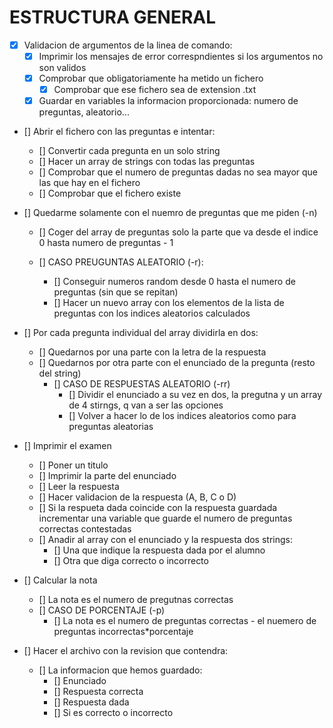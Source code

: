 # ESTRUCTURA GENERAL

- [x] Validacion de argumentos de la linea de comando:
    - [x] Imprimir los mensajes de error correspndientes si los argumentos no son validos 
    - [x] Comprobar que obligatoriamente ha metido un fichero
        - [x] Comprobar que ese fichero sea de extension .txt
    - [x] Guardar en variables la informacion proporcionada: numero de preguntas, aleatorio...

- [] Abrir el fichero con las preguntas e intentar:
    - [] Convertir cada pregunta en un solo string
    - [] Hacer un array de strings con todas las preguntas
    - [] Comprobar que el numero de preguntas dadas no sea mayor que las que hay en el fichero
    - [] Comprobar que el fichero existe

- [] Quedarme solamente con el nuemro de preguntas que me piden (-n)
    - [] Coger del array de preguntas solo la parte que va desde el indice 0 hasta numero de preguntas - 1

    - [] CASO PREUGUNTAS ALEATORIO (-r):
        - [] Conseguir numeros random desde 0 hasta el numero de preguntas (sin que se repitan)
        - [] Hacer un nuevo array con los elementos de la lista de preguntas con los indices aleatorios calculados

- [] Por cada pregunta individual del array dividirla en dos:
    - [] Quedarnos por una parte con la letra de la respuesta
    - [] Quedarnos por otra parte con el enunciado de la pregunta (resto del string)
        - [] CASO DE RESPUESTAS ALEATORIO (-rr)
            - [] Dividir el enunciado a su vez en dos, la pregutna y un array de 4 stirngs, q van a ser las opciones
            - [] Volver a hacer lo de los indices aleatorios como para preguntas aleatorias
    
- [] Imprimir el examen
    - [] Poner un titulo
    - [] Imprimir la parte del enunciado
    - [] Leer la respuesta
    - [] Hacer validacion de la respuesta (A, B, C o D)
    - [] Si la respueta dada coincide con la respuesta guardada incrementar una variable que guarde el numero de preguntas correctas contestadas
    - [] Anadir al array con el enunciado y la respuesta dos strings:
        - [] Una que indique la respuesta dada por el alumno
        - [] Otra que diga correcto o incorrecto
    
- [] Calcular la nota
    - [] La nota es el numero de pregutnas correctas
    - [] CASO DE PORCENTAJE (-p)
        - [] La nota es el numero de preguntas correctas - el nuemero de preguntas incorrectas*porcentaje

- [] Hacer el archivo con la revision que contendra:
    - [] La informacion que hemos guardado:
        - [] Enunciado
        - [] Respuesta correcta
        - [] Respuesta dada
        - [] Si es correcto o incorrecto
